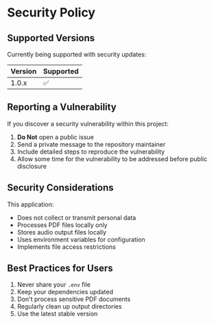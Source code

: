 # Security Policy

## Supported Versions

Currently being supported with security updates:

| Version | Supported          |
| ------- | ------------------ |
| 1.0.x   | :white_check_mark: |

## Reporting a Vulnerability

If you discover a security vulnerability within this project:

1. **Do Not** open a public issue
2. Send a private message to the repository maintainer
3. Include detailed steps to reproduce the vulnerability
4. Allow some time for the vulnerability to be addressed before public disclosure

## Security Considerations

This application:
- Does not collect or transmit personal data
- Processes PDF files locally only
- Stores audio output files locally
- Uses environment variables for configuration
- Implements file access restrictions

## Best Practices for Users

1. Never share your `.env` file
2. Keep your dependencies updated
3. Don't process sensitive PDF documents
4. Regularly clean up output directories
5. Use the latest stable version
